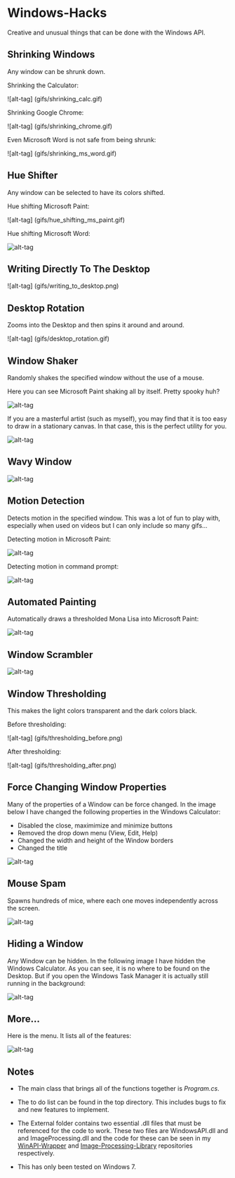 # Windows-Hacks
Creative and unusual things that can be done with the Windows API.

## Shrinking Windows
Any window can be shrunk down.

Shrinking the Calculator:

![alt-tag] (gifs/shrinking_calc.gif)

Shrinking Google Chrome:

![alt-tag] (gifs/shrinking_chrome.gif)

Even Microsoft Word is not safe from being shrunk:

![alt-tag] (gifs/shrinking_ms_word.gif)

## Hue Shifter

Any window can be selected to have its colors shifted. 

Hue shifting Microsoft Paint:

![alt-tag] (gifs/hue_shifting_ms_paint.gif)

Hue shifting Microsoft Word:

![alt-tag](gifs/hue_shifting_word.gif)

## Writing Directly To The Desktop

![alt-tag] (gifs/writing_to_desktop.png)

## Desktop Rotation

Zooms into the Desktop and then spins it around and around.

![alt-tag] (gifs/desktop_rotation.gif)

## Window Shaker

Randomly shakes the specified window without the use of a mouse.

Here you can see Microsoft Paint shaking all by itself. Pretty spooky huh?

![alt-tag](gifs/shaking_microsoft_paint.gif)

If you are a masterful artist (such as myself), you may find that it is too easy to draw in a stationary canvas. In that case, this is the perfect utility for you.

![alt-tag](gifs/drawing_in_a_shaky_microsoft_paint.gif)

## Wavy Window

![alt-tag](gifs/wave_scream.gif)

## Motion Detection

Detects motion in the specified window. This was a lot of fun to play with, especially when used on videos but I can only include so many gifs...

Detecting motion in Microsoft Paint:

![alt-tag](gifs/motion_detection_paint.gif)

Detecting motion in command prompt:

![alt-tag](gifs/motion_detection_cmd.gif)

## Automated Painting

Automatically draws a thresholded Mona Lisa into Microsoft Paint:

![alt-tag](gifs/mona_lisa.gif)

## Window Scrambler

![alt-tag](gifs/scrambling_a_window.gif)

## Window Thresholding

This makes the light colors transparent and the dark colors black.

Before thresholding:

![alt-tag] (gifs/thresholding_before.png)

After thresholding:

![alt-tag] (gifs/thresholding_after.png)

## Force Changing Window Properties

Many of the properties of a Window can be force changed. In the image below I have changed the following properties in the Windows Calculator:
 - Disabled the close, maximimize and minimize buttons
 - Removed the drop down menu (View, Edit, Help)
 - Changed the width and height of the Window borders
 - Changed the title
 
![alt-tag](gifs/calculator_changed.png)
 
## Mouse Spam

Spawns hundreds of mice, where each one moves independently across the screen.

![alt-tag](gifs/mouse_spam.png)

## Hiding a Window

Any Window can be hidden. In the following image I have hidden the Windows Calculator. As you can see, it is no where to be found on the Desktop. But if you open the Windows Task Manager it is actually still running in the background:

![alt-tag](gifs/hidden_window.png)

## More...

Here is the menu. It lists all of the features:

![alt-tag](gifs/menu.png)

## Notes

 - The main class that brings all of the functions together is *Program.cs*.

 - The to do list can be found in the top directory. This includes bugs to fix and new features to implement.

 - The External folder contains two essential .dll files that must be referenced for the code to work. These two files are WindowsAPI.dll and and ImageProcessing.dll and the code for these can be seen in my [WinAPI-Wrapper](https://github.com/LazoCoder/WinAPI-Wrapper) and [Image-Processing-Library](https://github.com/LazoCoder/Image-Processing-Library) repositories respectively. 

 - This has only been tested on Windows 7.
